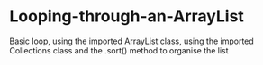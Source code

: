 # Looping-through-an-ArrayList
Basic loop, using the imported ArrayList class, using the imported Collections class and the .sort() method to organise the list
